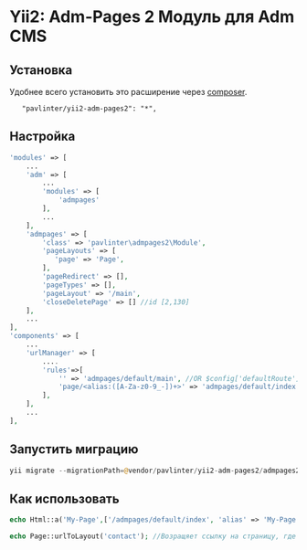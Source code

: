 Yii2: Adm-Pages 2 Модуль для Adm CMS
================

Установка
------------
Удобнее всего установить это расширение через [composer](http://getcomposer.org/download/).

```
   "pavlinter/yii2-adm-pages2": "*",
```

Настройка
-------------
```php
'modules' => [
    ...
    'adm' => [
        ...
        'modules' => [
            'admpages'
        ],
        ...
    ],
    'admpages' => [
        'class' => 'pavlinter\admpages2\Module',
        'pageLayouts' => [
           'page' => 'Page',
        ],
        'pageRedirect' => [],
        'pageTypes' => [],
        'pageLayout' => '/main',
        'closeDeletePage' => [] //id [2,130]
    ],
    ...
],
'components' => [
    ...
    'urlManager' => [
        ....
        'rules'=>[
            '' => 'admpages/default/main', //OR $config['defaultRoute'] = 'admpages/default/main';
            'page/<alias:([A-Za-z0-9_-])+>' => 'admpages/default/index',
        ],
    ],
    ...
],
```

Запустить миграцию
-------------
```php
yii migrate --migrationPath=@vendor/pavlinter/yii2-adm-pages2/admpages2/migrations
```

Как использовать
-------------
```php
echo Html::a('My-Page',['/admpages/default/index', 'alias' => 'My-Page']);

echo Page::urlToLayout('contact'); //Возращяет ссылку на страницу, где layout contact
```